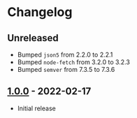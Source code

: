 # Changelog

## Unreleased

- Bumped `json5` from 2.2.0 to 2.2.1
- Bumped `node-fetch` from 3.2.0 to 3.2.3
- Bumped `semver` from 7.3.5 to 7.3.6

## [1.0.0](https://github.com/xt0rted/dotnet-sdk-updater/releases/tag/v1.0.0) - 2022-02-17

- Initial release
